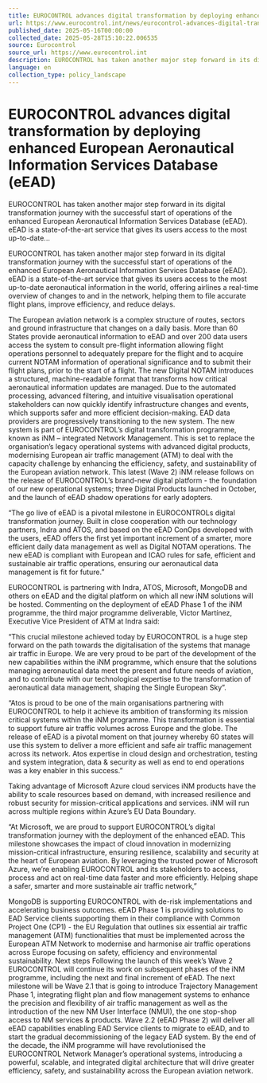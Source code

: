 ```yaml
---
title: EUROCONTROL advances digital transformation by deploying enhanced European Aeronautical Information Services Database (eEAD)
url: https://www.eurocontrol.int/news/eurocontrol-advances-digital-transformation-deploying-enhanced-european-aeronautical
published_date: 2025-05-16T00:00:00
collected_date: 2025-05-28T15:10:22.006535
source: Eurocontrol
source_url: https://www.eurocontrol.int
description: EUROCONTROL has taken another major step forward in its digital transformation journey with the successful start of operations of the enhanced European Aeronautical Information Services Database (eEAD). eEAD is a state-of-the-art service that gives its users access to the most up-to-date...
language: en
collection_type: policy_landscape
---
```


# EUROCONTROL advances digital transformation by deploying enhanced European Aeronautical Information Services Database (eEAD)

EUROCONTROL has taken another major step forward in its digital transformation journey with the successful start of operations of the enhanced European Aeronautical Information Services Database (eEAD). eEAD is a state-of-the-art service that gives its users access to the most up-to-date...

EUROCONTROL has taken another major step forward in its digital transformation journey with the successful start of operations of the enhanced European Aeronautical Information Services Database (eEAD). eEAD is a state-of-the-art service that gives its users access to the most up-to-date aeronautical information in the world, offering airlines a real-time overview of changes to and in the network, helping them to file accurate flight plans, improve efficiency, and reduce delays. 
 
 The European aviation network is a complex structure of routes, sectors and ground infrastructure that changes on a daily basis. More than 60 States provide aeronautical information to eEAD and over 200 data users access the system to consult pre-flight information allowing flight operations personnel to adequately prepare for the flight and to acquire current NOTAM information of operational significance and to submit their flight plans, prior to the start of a flight. The new Digital NOTAM introduces a structured, machine-readable format that transforms how critical aeronautical information updates are managed. Due to the automated processing, advanced filtering, and intuitive visualisation operational stakeholders can now quickly identify infrastructure changes and events, which supports safer and more efficient decision-making. EAD data providers are progressively transitioning to the new system. 
 The new system is part of EUROCONTROL’s digital transformation programme, known as iNM – integrated Network Management. This is set to replace the organisation’s legacy operational systems with advanced digital products, modernising European air traffic management (ATM) to deal with the capacity challenge by enhancing the efficiency, safety, and sustainability of the European aviation network. This latest (Wave 2) iNM release follows on the release of EUROCONTROL’s brand-new digital platform - the foundation of our new operational systems; three Digital Products launched in October, and the launch of eEAD shadow operations for early adopters.

“The go live of eEAD is a pivotal milestone in EUROCONTROLs digital transformation journey. Built in close cooperation with our technology partners, Indra and ATOS, and based on the eEAD ConOps developed with the users, eEAD offers the first yet important increment of a smarter, more efficient daily data management as well as Digital NOTAM operations. The new eEAD is compliant with European and ICAO rules for safe, efficient and sustainable air traffic operations, ensuring our aeronautical data management is fit for future.”

EUROCONTROL is partnering with Indra, ATOS, Microsoft, MongoDB and others on eEAD and the digital platform on which all new iNM solutions will be hosted. 
 Commenting on the deployment of eEAD Phase 1 of the iNM programme, the third major programme deliverable, Victor Martínez, Executive Vice President of ATM at Indra said:

“This crucial milestone achieved today by EUROCONTROL is a huge step forward on the path towards the digitalisation of the systems that manage air traffic in Europe. We are very proud to be part of the development of the new capabilities within the iNM programme, which ensure that the solutions managing aeronautical data meet the present and future needs of aviation, and to contribute with our technological expertise to the transformation of aeronautical data management, shaping the Single European Sky”.

“Atos is proud to be one of the main organisations partnering with EUROCONTROL to help it achieve its ambition of transforming its mission critical systems within the iNM programme. This transformation is essential to support future air traffic volumes across Europe and the globe. The release of eEAD is a pivotal moment on that journey whereby 60 states will use this system to deliver a more efficient and safe air traffic management across its network. Atos expertise in cloud design and orchestration, testing and system integration, data &amp; security as well as end to end operations was a key enabler in this success.”

Taking advantage of Microsoft Azure cloud services iNM products have the ability to scale resources based on demand, with increased resilience and robust security for mission-critical applications and services. iNM will run across multiple regions within Azure’s EU Data Boundary.

“At Microsoft, we are proud to support EUROCONTROL’s digital transformation journey with the deployment of the enhanced eEAD. This milestone showcases the impact of cloud innovation in modernizing mission-critical infrastructure, ensuring resilience, scalability and security at the heart of European aviation. By leveraging the trusted power of Microsoft Azure, we’re enabling EUROCONTROL and its stakeholders to access, process and act on real-time data faster and more efficiently. Helping shape a safer, smarter and more sustainable air traffic network,”

MongoDB is supporting EUROCONTROL with de-risk implementations and accelerating business outcomes. 
 eEAD Phase 1 is providing solutions to EAD Service clients supporting them in their compliance with Common Project One (CP1) - the EU Regulation that outlines six essential air traffic management (ATM) functionalities that must be implemented across the European ATM Network to modernise and harmonise air traffic operations across Europe focusing on safety, efficiency and environmental sustainability. 
 Next steps 
Following the launch of this week’s Wave 2 EUROCONTROL will continue its work on subsequent phases of the iNM programme, including the next and final increment of eEAD. The next milestone will be Wave 2.1 that is going to introduce Trajectory Management Phase 1, integrating flight plan and flow management systems to enhance the precision and flexibility of air traffic management as well as the introduction of the new NM User Interface (NMUI), the one stop-shop access to NM services &amp; products. Wave 2.2 (eEAD Phase 2) will deliver all eEAD capabilities enabling EAD Service clients to migrate to eEAD, and to start the gradual decommissioning of the legacy EAD system. 
By the end of the decade, the iNM programme will have revolutionised the EUROCONTROL Network Manager’s operational systems, introducing a powerful, scalable, and integrated digital architecture that will drive greater efficiency, safety, and sustainability across the European aviation network.